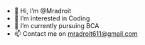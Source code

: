 - 👋 Hi, I’m @Mradroit
- 👀 I’m interested in Coding
- 🌱 I’m currently pursuing BCA
- 📫 Contact me on mradroit611@gmail.com

<!---
Mradroit/Mradroit is a ✨ special ✨ repository because its `README.md` (this file) appears on your GitHub profile.
You can click the Preview link to take a look at your changes.
--->
